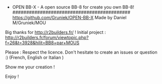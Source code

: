  - OPEN BB-X -
 A open source BB-8 for create you own BB-8!
 ###########################################
 https://github.com/Gruniek/OPEN-BB-X
 Made by Daniel M/Gruniek/MOU
  
 
  Big thanks for http://r2builders.fr/ !
  Initial project : http://r2builders.fr/forum/viewtopic.php?f=26&t=3928&hilit=BB8+par+MOUS
  
Please :
Respect the licence.
Don't hesitate to create an issues or question :) (French, English or Italian )


Show me your creation !

Enjoy !
